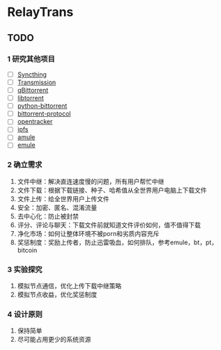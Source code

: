 # RelayTrans

## TODO

### 1 研究其他项目

- [ ] [Syncthing](https://github.com/syncthing/syncthing)
- [ ] [Transmission](https://github.com/transmission/transmission)
- [ ] [qBittorrent](https://github.com/qbittorrent/qBittorrent)
- [ ] [libtorrent](https://github.com/arvidn/libtorrent)
- [ ] [python-bittorrent](https://github.com/JosephSalisbury/python-bittorrent)
- [ ] [bittorrent-protocol](https://github.com/webtorrent/bittorrent-protocol)
- [ ] [opentracker](http://erdgeist.org/arts/software/opentracker/)
- [ ] [ipfs](https://github.com/ipfs/ipfs)
- [ ] [amule](https://github.com/amule-project/amule)
- [ ] [emule](https://www.emule-project.net/)

### 2 确立需求

1. 文件中继：解决直连速度慢的问题，所有用户帮忙中继
2. 文件下载：根据下载链接、种子、哈希值从全世界用户电脑上下载文件
3. 文件上传：给全世界用户上传文件
4. 安全：加密、匿名、混淆流量
5. 去中心化：防止被封禁
6. 评分、评论与聊天：下载文件前就知道文件评价如何，值不值得下载
7. 净化市场：如何让整体环境不被porn和劣质内容充斥
8. 奖惩制度：奖励上传者，防止迅雷吸血，如何排队，参考emule，bt，pt，bitcoin

### 3 实验探究

1. 模拟节点通信，优化上传下载中继策略
2. 模拟节点收益，优化奖惩制度

### 4 设计原则

1. 保持简单
2. 尽可能占用更少的系统资源
